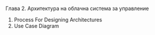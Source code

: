 Глава 2. Архитектура на облачна система за управление

1) Process For Designing Architectures
2) Use Case Diagram
